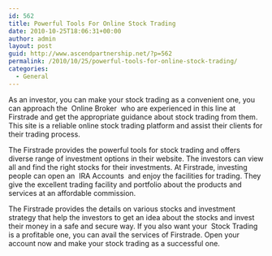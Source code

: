 ```yaml
---
id: 562
title: Powerful Tools For Online Stock Trading
date: 2010-10-25T18:06:31+00:00
author: admin
layout: post
guid: http://www.ascendpartnership.net/?p=562
permalink: /2010/10/25/powerful-tools-for-online-stock-trading/
categories:
  - General
---
```

As an investor, you can make your stock trading as a convenient one, you can approach the &nbsp;Online Broker&nbsp; who are experienced in this line at Firstrade and get the appropriate guidance about stock trading from them. This site is a reliable online stock trading platform and assist their clients for their trading process.

The Firstrade provides the powerful tools for stock trading and offers diverse range of investment options in their website. The investors can view all and find the right stocks for their investments. At Firstrade, investing people can open an &nbsp;IRA Accounts&nbsp; and enjoy the facilities for trading. They give the excellent trading facility and portfolio about the products and services at an affordable commission.

The Firstrade provides the details on various stocks and investment strategy that help the investors to get an idea about the stocks and invest their money in a safe and secure way. If you also want your &nbsp;Stock Trading&nbsp; is a profitable one, you can avail the services of Firstrade. Open your account now and make your stock trading as a successful one.